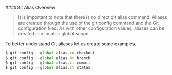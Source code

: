 ####Git Alias Overview
>It is important to note that there is no direct git alias command. Aliases are created through the use of the git config command and the Git configuration files. As with other configuration values, aliases can be created in a local or global scope.

To better understand Git aliases let us create some examples.



```javascript
$ git config --global alias.co checkout
$ git config --global alias.br branch
$ git config --global alias.ci commit
$ git config --global alias.st status
```
